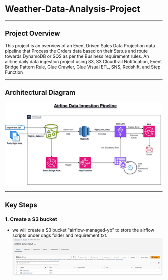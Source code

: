 # Weather-Data-Analysis-Project
***
## Project Overview
This project is an overview of an Event Driven Sales Data Projection data pipeline that Process the Orders data based on their Status and route towards DynamoDB or SQS as per the Business requirement rules.
An airline daily data ingestion project using S3, S3 Cloudtrail Notification, Event Bridge Pattern Rule, Glue Crawler, Glue Visual ETL, SNS, Redshift, and Step Function

***

## Architectural Diagram
![AirlineProject](https://github.com/yash872/Airline-Data-Ingestion-Project/blob/main/Images/AirlineProject.jpg)

***

## Key Steps
### 1. Create a S3 bucket
- we will create a S3 bucket "airflow-managed-yb" to store the airflow scripts under dags folder and requirement.txt.
![S3](https://github.com/yash872/Airline-Data-Ingestion-Project/blob/main/Images/S3.JPG)